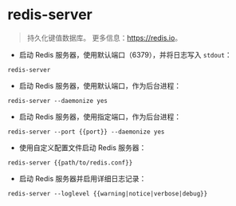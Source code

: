 # redis-server

> 持久化键值数据库。
> 更多信息：<https://redis.io>。

- 启动 Redis 服务器，使用默认端口（6379），并将日志写入 `stdout`：

`redis-server`

- 启动 Redis 服务器，使用默认端口，作为后台进程：

`redis-server --daemonize yes`

- 启动 Redis 服务器，使用指定端口，作为后台进程：

`redis-server --port {{port}} --daemonize yes`

- 使用自定义配置文件启动 Redis 服务器：

`redis-server {{path/to/redis.conf}}`

- 启动 Redis 服务器并启用详细日志记录：

`redis-server --loglevel {{warning|notice|verbose|debug}}`